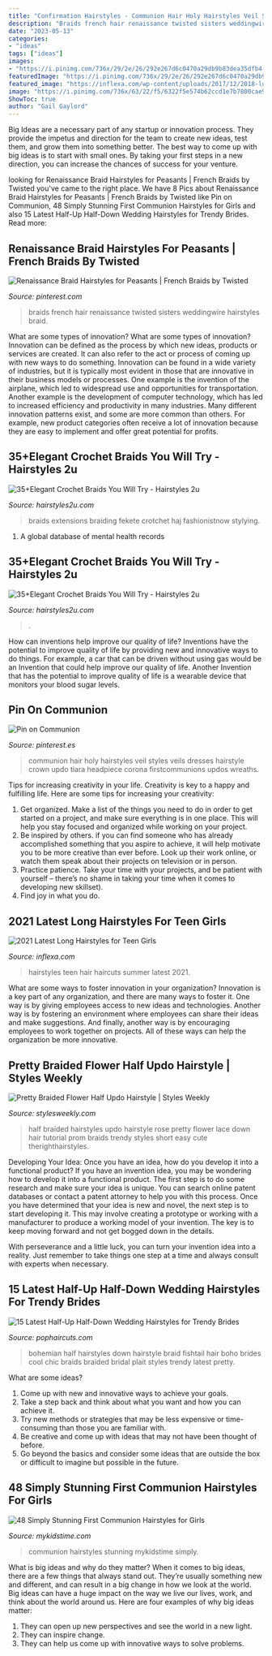 ```yaml
---
title: "Confirmation Hairstyles - Communion Hair Holy Hairstyles Veil Styles Veils Dresses Hairstyle Crown Updo Tiara Headpiece Corona Firstcommunions Updos Wreaths"
description: "Braids french hair renaissance twisted sisters weddingwire hairstyles braid"
date: "2023-05-13"
categories:
- "ideas"
tags: ["ideas"]
images:
- "https://i.pinimg.com/736x/29/2e/26/292e267d6c0470a29db9b83dea35dfb4--first-communion-veil-hair-holy-communion-hair-styles.jpg"
featuredImage: "https://i.pinimg.com/736x/29/2e/26/292e267d6c0470a29db9b83dea35dfb4--first-communion-veil-hair-holy-communion-hair-styles.jpg"
featured_image: "https://inflexa.com/wp-content/uploads/2017/12/2018-long-hairstyles-for-teen-girls-within-50-teen-haircuts-for-summer.jpg"
image: "https://i.pinimg.com/736x/63/22/f5/6322f5e574b62ccd1e7b7800cae936d1--renaissance-wedding-renaissance-hair.jpg"
ShowToc: true
author: "Gail Gaylord"
---
```



Big Ideas are a necessary part of any startup or innovation process. They provide the impetus and direction for the team to create new ideas, test them, and grow them into something better. The best way to come up with big ideas is to start with small ones. By taking your first steps in a new direction, you can increase the chances of success for your venture.

	

		
looking for Renaissance Braid Hairstyles for Peasants | French Braids by Twisted you've came to the right place. We have 8 Pics about Renaissance Braid Hairstyles for Peasants | French Braids by Twisted like Pin on Communion, 48 Simply Stunning First Communion Hairstyles for Girls and also 15 Latest Half-Up Half-Down Wedding Hairstyles for Trendy Brides. Read more:
		
    
## Renaissance Braid Hairstyles For Peasants | French Braids By Twisted

<img loading=lazy src="https://i.pinimg.com/736x/63/22/f5/6322f5e574b62ccd1e7b7800cae936d1--renaissance-wedding-renaissance-hair.jpg" onerror="this.onerror=null;this.src='https://tse2.mm.bing.net/th?id=OIP.6K1_F0OEizNv2GPwbs9mpAHaJ5&amp;pid=15.1';" alt="Renaissance Braid Hairstyles for Peasants | French Braids by Twisted">

_Source: pinterest.com_

>braids french hair renaissance twisted sisters weddingwire hairstyles braid. 

	

What are some types of innovation?
What are some types of innovation? Innovation can be defined as the process by which new ideas, products or services are created. It can also refer to the act or process of coming up with new ways to do something. 
Innovation can be found in a wide variety of industries, but it is typically most evident in those that are innovative in their business models or processes. One example is the invention of the airplane, which led to widespread use and opportunities for transportation. Another example is the development of computer technology, which has led to increased efficiency and productivity in many industries. 
Many different innovation patterns exist, and some are more common than others. For example, new product categories often receive a lot of innovation because they are easy to implement and offer great potential for profits.

    
## 35+Elegant Crochet Braids You Will Try - Hairstyles 2u

<img loading=lazy src="https://farm8.staticflickr.com/7810/45908569415_72fbf6d765_o.jpg" onerror="this.onerror=null;this.src='https://tse1.mm.bing.net/th?id=OIP.VphOCwvSLXNq2KEqKb4MTwHaHa&amp;pid=15.1';" alt="35+Elegant Crochet Braids You Will Try - Hairstyles 2u">

_Source: hairstyles2u.com_

>braids extensions braiding fekete crotchet haj fashionistnow stylying. 

	

1. A global database of mental health records 

    
## 35+Elegant Crochet Braids You Will Try - Hairstyles 2u

<img loading=lazy src="https://farm5.staticflickr.com/4911/46098422984_bb1622e155_o.jpg" onerror="this.onerror=null;this.src='https://tse3.mm.bing.net/th?id=OIP.Wamk_CXfnAOxwkWx-YF7EQHaHa&amp;pid=15.1';" alt="35+Elegant Crochet Braids You Will Try - Hairstyles 2u">

_Source: hairstyles2u.com_

>. 

	

How can inventions help improve our quality of life?
Inventions have the potential to improve quality of life by providing new and innovative ways to do things. For example, a car that can be driven without using gas would be an Invention that could help improve our quality of life. Another Invention that has the potential to improve quality of life is a wearable device that monitors your blood sugar levels.

    
## Pin On Communion

<img loading=lazy src="https://i.pinimg.com/736x/29/2e/26/292e267d6c0470a29db9b83dea35dfb4--first-communion-veil-hair-holy-communion-hair-styles.jpg" onerror="this.onerror=null;this.src='https://tse2.mm.bing.net/th?id=OIP.83foPpcHOfXgr3SChQ5eUAHaLG&amp;pid=15.1';" alt="Pin on Communion">

_Source: pinterest.es_

>communion hair holy hairstyles veil styles veils dresses hairstyle crown updo tiara headpiece corona firstcommunions updos wreaths. 

	

Tips for increasing creativity in your life.
Creativity is key to a happy and fulfilling life. Here are some tips for increasing your creativity: 
1. Get organized. Make a list of the things you need to do in order to get started on a project, and make sure everything is in one place. This will help you stay focused and organized while working on your project. 
2. Be inspired by others. if you can find someone who has already accomplished something that you aspire to achieve, it will help motivate you to be more creative than ever before. Look up their work online, or watch them speak about their projects on television or in person. 
3. Practice patience. Take your time with your projects, and be patient with yourself – there’s no shame in taking your time when it comes to developing new skillset). 
4. Find joy in what you do.

    
## 2021 Latest Long Hairstyles For Teen Girls

<img loading=lazy src="https://inflexa.com/wp-content/uploads/2017/12/2018-long-hairstyles-for-teen-girls-within-50-teen-haircuts-for-summer.jpg" onerror="this.onerror=null;this.src='https://tse1.mm.bing.net/th?id=OIP.aGIvix0c-nQ_DJOjJsynyAHaKG&amp;pid=15.1';" alt="2021 Latest Long Hairstyles for Teen Girls">

_Source: inflexa.com_

>hairstyles teen hair haircuts summer latest 2021. 

	

What are some ways to foster innovation in your organization?
Innovation is a key part of any organization, and there are many ways to foster it. One way is by giving employees access to new ideas and technologies. Another way is by fostering an environment where employees can share their ideas and make suggestions. And finally, another way is by encouraging employees to work together on projects. All of these ways can help the organization be more innovative.

    
## Pretty Braided Flower Half Updo Hairstyle | Styles Weekly

<img loading=lazy src="http://stylesweekly.com/wp-content/uploads/2015/12/Pretty-Braided-Flower-Half-Updo-Hairstyle.jpg" onerror="this.onerror=null;this.src='https://tse4.mm.bing.net/th?id=OIP.9SKJvrfFa1ZDgG8xinkyaAHaJb&amp;pid=15.1';" alt="Pretty Braided Flower Half Updo Hairstyle | Styles Weekly">

_Source: stylesweekly.com_

>half braided hairstyles updo hairstyle rose pretty flower lace down hair tutorial prom braids trendy styles short easy cute therighthairstyles. 

	

Developing Your Idea: Once you have an idea, how do you develop it into a functional product?
If you have an invention idea, you may be wondering how to develop it into a functional product. The first step is to do some research and make sure your idea is unique. You can search online patent databases or contact a patent attorney to help you with this process.
Once you have determined that your idea is new and novel, the next step is to start developing it. This may involve creating a prototype or working with a manufacturer to produce a working model of your invention. The key is to keep moving forward and not get bogged down in the details.

With perseverance and a little luck, you can turn your invention idea into a reality. Just remember to take things one step at a time and always consult with experts when necessary.

    
## 15 Latest Half-Up Half-Down Wedding Hairstyles For Trendy Brides

<img loading=lazy src="http://pophaircuts.com/images/2015/06/Bohemian-Hairstyle-with-Fishtail-Braid-Wedding-Hairstyle-Ideas.jpg" onerror="this.onerror=null;this.src='https://tse1.mm.bing.net/th?id=OIP.Up9AoEenA7fmLemIHbwVAgHaLH&amp;pid=15.1';" alt="15 Latest Half-Up Half-Down Wedding Hairstyles for Trendy Brides">

_Source: pophaircuts.com_

>bohemian half hairstyles down hairstyle braid fishtail hair boho brides cool chic braids braided bridal plait styles trendy latest pretty. 

	

What are some ideas?
1. Come up with new and innovative ways to achieve your goals. 
2. Take a step back and think about what you want and how you can achieve it. 
3. Try new methods or strategies that may be less expensive or time-consuming than those you are familiar with. 
4. Be creative and come up with ideas that may not have been thought of before. 
5. Go beyond the basics and consider some ideas that are outside the box or difficult to imagine but possible in the future.

    
## 48 Simply Stunning First Communion Hairstyles For Girls

<img loading=lazy src="https://www.mykidstime.com/wp-content/uploads/2019/02/Communion-hairstyles-23-Mykidstime.jpg" onerror="this.onerror=null;this.src='https://tse1.mm.bing.net/th?id=OIP.d72bBIya9TnQuZAhaHyvdAHaEp&amp;pid=15.1';" alt="48 Simply Stunning First Communion Hairstyles for Girls">

_Source: mykidstime.com_

>communion hairstyles stunning mykidstime simply. 

	

What is big ideas and why do they matter?
When it comes to big ideas, there are a few things that always stand out. They’re usually something new and different, and can result in a big change in how we look at the world. Big ideas can have a huge impact on the way we live our lives, work, and think about the world around us. Here are four examples of why big ideas matter: 
1. They can open up new perspectives and see the world in a new light.
2. They can inspire change.
3. They can help us come up with innovative ways to solve problems.

